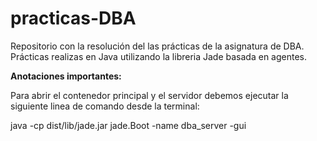 # practicas-DBA
Repositorio con la resolución del las prácticas de la asignatura de DBA. Prácticas realizas en Java utilizando la libreria Jade basada en agentes.


**Anotaciones importantes:**

Para abrir el contenedor principal y el servidor debemos ejecutar la siguiente linea de comando desde la terminal:

java -cp dist/lib/jade.jar jade.Boot -name dba_server -gui
